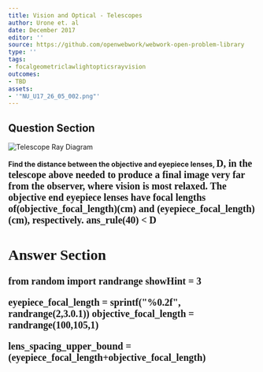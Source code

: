 ```yaml
---
title: Vision and Optical - Telescopes
author: Urone et. al
date: December 2017
editor: ''
source: https://github.com/openwebwork/webwork-open-problem-library
type: ''
tags:
- focalgeometriclawlightopticsrayvision
outcomes:
- TBD
assets:
- '"NU_U17_26_05_002.png"'
---
```


## Question Section 

![Telescope Ray Diagram]("NU_U17_26_05_002.png")

<b>
Find the distance between the objective and eyepiece lenses, <span style="font-family: 'Times'; font-size: 20px";>D<span>, in the telescope above needed to produce a final image very far from the observer, where vision is most relaxed. The objective end eyepiece lenses have focal lengths of(objective_focal_length)(cm) and (eyepiece_focal_length)(cm), respectively.
ans_rule(40) <span style="font-family: 'Times'; font-size: 20px";>&lt; D<span>



## Answer Section

from random import randrange
showHint = 3

eyepiece_focal_length = sprintf("%0.2f", randrange(2,3.0.1))
objective_focal_length = randrange(100,105,1)

lens_spacing_upper_bound = (eyepiece_focal_length+objective_focal_length)